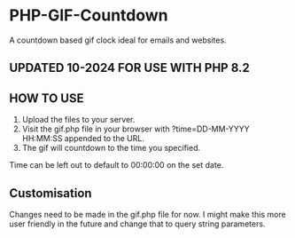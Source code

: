 # PHP-GIF-Countdown

A countdown based gif clock ideal for emails and websites.

## UPDATED 10-2024 FOR USE WITH PHP 8.2


## HOW TO USE

1. Upload the files to your server.
2. Visit the gif.php file in your browser with ?time=DD-MM-YYYY HH:MM:SS appended to the URL.
3. The gif will countdown to the time you specified.

Time can be left out to default to 00:00:00 on the set date.


## Customisation

Changes need to be made in the gif.php file for now. I might make this more user friendly in the future and change that to query string parameters.





